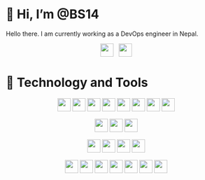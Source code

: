 # 👋 Hi, I’m @BS14
Hello there. I am currently working as a DevOps engineer in Nepal. 

<p align='center'>
<a href="https://twitter.com/sbnay14"><img height="30" src="https://github.com/WaylonWalker/WaylonWalker/blob/main/icon/twitter.png?raw=true"></a>&nbsp;&nbsp;
<a href="https://www.linkedin.com/in/binaya-sharma-615023139/"><img height="30" src="https://github.com/WaylonWalker/WaylonWalker/blob/main/icon/linkedin.png?raw=true"></a>
</p>

#  🔧 Technology and Tools 
<p align='center'>
<img height="30" src="https://img.shields.io/badge/Linux-FCC624?style=for-the-badge&logo=linux&logoColor=black">
<img height="30" src="https://img.shields.io/badge/Red%20Hat-EE0000?style=for-the-badge&logo=redhat&logoColor=white">
<img height="30" src="https://img.shields.io/badge/Ubuntu-E95420?style=for-the-badge&logo=ubuntu&logoColor=white">
<img height="30" src="https://img.shields.io/badge/Kali-268BEE?style=for-the-badge&logo=kalilinux&logoColor=white">
<img height="30" src="https://img.shields.io/badge/cent%20os-002260?style=for-the-badge&logo=centos&logoColor=F0F0F0">
<img height="30" src="https://img.shields.io/badge/-RaspberryPi-C51A4A?style=for-the-badge&logo=Raspberry-Pi">
  <img height="30" src="https://img.shields.io/badge/AWS-%23FF9900.svg?style=for-the-badge&logo=amazon-aws&logoColor=white">
  <img height="30" src="https://img.shields.io/badge/DigitalOcean-%230167ff.svg?style=for-the-badge&logo=digitalOcean&logoColor=white">
</p>
<p align='center'>
<img height="30" src="https://img.shields.io/badge/-ElasticSearch-005571?style=for-the-badge&logo=elasticsearch">
<img height="30" src="https://img.shields.io/badge/apache-%23D42029.svg?style=for-the-badge&logo=apache&logoColor=white">
<img height="30" src="https://img.shields.io/badge/nginx-%23009639.svg?style=for-the-badge&logo=nginx&logoColor=white">

</p>
<p align='center'>
<img height="30" src="https://img.shields.io/badge/MariaDB-003545?style=for-the-badge&logo=mariadb&logoColor=white">
<img height="30" src="https://img.shields.io/badge/MongoDB-%234ea94b.svg?style=for-the-badge&logo=mongodb&logoColor=white">
<img height="30" src="https://img.shields.io/badge/mysql-%2300f.svg?style=for-the-badge&logo=mysql&logoColor=white">
<img height="30" src="https://img.shields.io/badge/postgres-%23316192.svg?style=for-the-badge&logo=postgresql&logoColor=white">
</p>
<p align='center'>
    <img height="30" src="https://img.shields.io/badge/git-%23F05033.svg?style=for-the-badge&logo=git&logoColor=white">

  <img height="30" src="https://img.shields.io/badge/gitlab%20ci-%23181717.svg?style=for-the-badge&logo=gitlab&logoColor=white">
<img height="30" src="https://img.shields.io/badge/ansible-%231A1918.svg?style=for-the-badge&logo=ansible&logoColor=white">
  <img height="30" src="https://img.shields.io/badge/jenkins-%232C5263.svg?style=for-the-badge&logo=jenkins&logoColor=white">

<img height="30" src="https://img.shields.io/badge/docker-%230db7ed.svg?style=for-the-badge&logo=docker&logoColor=white">
<img height="30" src="https://img.shields.io/badge/kubernetes-%23326ce5.svg?style=for-the-badge&logo=kubernetes&logoColor=white">
  <img height="30" src="https://img.shields.io/badge/terraform-%235835CC.svg?style=for-the-badge&logo=terraform&logoColor=white">

</p>

<!---
BS14/BS14 is a ✨ special ✨ repository because its `README.md` (this file) appears on your GitHub profile.
You can click the Preview link to take a look at your changes.
--->
